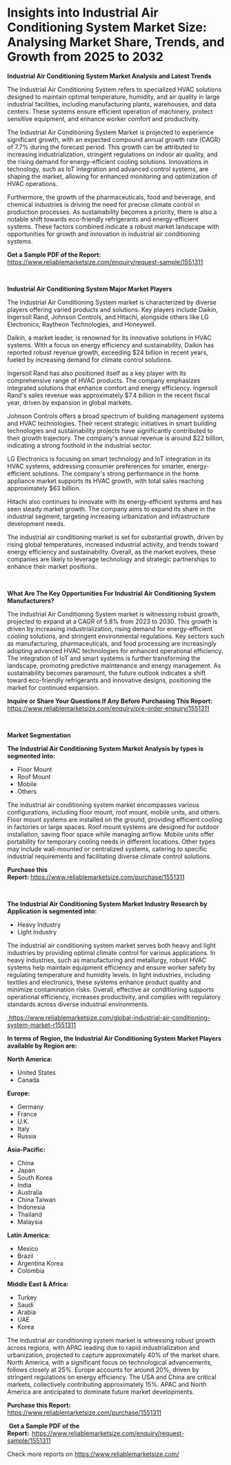 <p><h1>Insights into Industrial Air Conditioning System Market Size: Analysing Market Share, Trends, and Growth from 2025 to 2032</h1></p><p><strong>Industrial Air Conditioning System Market Analysis and Latest Trends</strong></p>
<p><p>The Industrial Air Conditioning System refers to specialized HVAC solutions designed to maintain optimal temperature, humidity, and air quality in large industrial facilities, including manufacturing plants, warehouses, and data centers. These systems ensure efficient operation of machinery, protect sensitive equipment, and enhance worker comfort and productivity.</p><p>The Industrial Air Conditioning System Market is projected to experience significant growth, with an expected compound annual growth rate (CAGR) of 7.7% during the forecast period. This growth can be attributed to increasing industrialization, stringent regulations on indoor air quality, and the rising demand for energy-efficient cooling solutions. Innovations in technology, such as IoT integration and advanced control systems, are shaping the market, allowing for enhanced monitoring and optimization of HVAC operations.</p><p>Furthermore, the growth of the pharmaceuticals, food and beverage, and chemical industries is driving the need for precise climate control in production processes. As sustainability becomes a priority, there is also a notable shift towards eco-friendly refrigerants and energy-efficient systems. These factors combined indicate a robust market landscape with opportunities for growth and innovation in industrial air conditioning systems.</p></p>
<p><strong>Get a Sample PDF of the Report:&nbsp;</strong> <a href="https://www.reliablemarketsize.com/enquiry/request-sample/1551311?utm_campaign=3072&utm_medium=2&utm_source=Github&utm_content=ia&utm_term=08042025&utm_id=industrial-air-conditioning-system">https://www.reliablemarketsize.com/enquiry/request-sample/1551311</a></p>
<p>&nbsp;</p>
<p><strong>Industrial Air Conditioning System Major Market Players</strong></p>
<p><p>The Industrial Air Conditioning System market is characterized by diverse players offering varied products and solutions. Key players include Daikin, Ingersoll Rand, Johnson Controls, and Hitachi, alongside others like LG Electronics, Raytheon Technologies, and Honeywell.</p><p>Daikin, a market leader, is renowned for its innovative solutions in HVAC systems. With a focus on energy efficiency and sustainability, Daikin has reported robust revenue growth, exceeding $24 billion in recent years, fueled by increasing demand for climate control solutions.</p><p>Ingersoll Rand has also positioned itself as a key player with its comprehensive range of HVAC products. The company emphasizes integrated solutions that enhance comfort and energy efficiency. Ingersoll Rand's sales revenue was approximately $7.4 billion in the recent fiscal year, driven by expansion in global markets.</p><p>Johnson Controls offers a broad spectrum of building management systems and HVAC technologies. Their recent strategic initiatives in smart building technologies and sustainability projects have significantly contributed to their growth trajectory. The company's annual revenue is around $22 billion, indicating a strong foothold in the industrial sector.</p><p>LG Electronics is focusing on smart technology and IoT integration in its HVAC systems, addressing consumer preferences for smarter, energy-efficient solutions. The company's strong performance in the home appliance market supports its HVAC growth, with total sales reaching approximately $63 billion.</p><p>Hitachi also continues to innovate with its energy-efficient systems and has seen steady market growth. The company aims to expand its share in the industrial segment, targeting increasing urbanization and infrastructure development needs.</p><p>The industrial air conditioning market is set for substantial growth, driven by rising global temperatures, increased industrial activity, and trends toward energy efficiency and sustainability. Overall, as the market evolves, these companies are likely to leverage technology and strategic partnerships to enhance their market positions.</p></p>
<p>&nbsp;</p>
<p><strong>What Are The Key Opportunities For Industrial Air Conditioning System Manufacturers?</strong></p>
<p><p>The Industrial Air Conditioning System market is witnessing robust growth, projected to expand at a CAGR of 5.8% from 2023 to 2030. This growth is driven by increasing industrialization, rising demand for energy-efficient cooling solutions, and stringent environmental regulations. Key sectors such as manufacturing, pharmaceuticals, and food processing are increasingly adopting advanced HVAC technologies for enhanced operational efficiency. The integration of IoT and smart systems is further transforming the landscape, promoting predictive maintenance and energy management. As sustainability becomes paramount, the future outlook indicates a shift toward eco-friendly refrigerants and innovative designs, positioning the market for continued expansion.</p></p>
<p><strong>Inquire or Share Your Questions If Any Before Purchasing This Report:</strong> <a href="https://www.reliablemarketsize.com/enquiry/pre-order-enquiry/1551311?utm_campaign=3072&utm_medium=2&utm_source=Github&utm_content=ia&utm_term=08042025&utm_id=industrial-air-conditioning-system">https://www.reliablemarketsize.com/enquiry/pre-order-enquiry/1551311</a></p>
<p>&nbsp;</p>
<p><strong>Market Segmentation</strong></p>
<p><strong>The Industrial Air Conditioning System Market Analysis by types is segmented into:</strong></p>
<p><ul><li>Floor Mount</li><li>Roof Mount</li><li>Mobile</li><li>Others</li></ul></p>
<p><p>The industrial air conditioning system market encompasses various configurations, including floor mount, roof mount, mobile units, and others. Floor mount systems are installed on the ground, providing efficient cooling in factories or large spaces. Roof mount systems are designed for outdoor installation, saving floor space while managing airflow. Mobile units offer portability for temporary cooling needs in different locations. Other types may include wall-mounted or centralized systems, catering to specific industrial requirements and facilitating diverse climate control solutions.</p></p>
<p><strong>Purchase this Report:&nbsp;</strong><a href="https://www.reliablemarketsize.com/purchase/1551311?utm_campaign=3072&utm_medium=2&utm_source=Github&utm_content=ia&utm_term=08042025&utm_id=industrial-air-conditioning-system">https://www.reliablemarketsize.com/purchase/1551311</a></p>
<p>&nbsp;</p>
<p><strong>The Industrial Air Conditioning System Market Industry Research by Application is segmented into:</strong></p>
<p><ul><li>Heavy Industry</li><li>Light Industry</li></ul></p>
<p><p>The industrial air conditioning system market serves both heavy and light industries by providing optimal climate control for various applications. In heavy industries, such as manufacturing and metallurgy, robust HVAC systems help maintain equipment efficiency and ensure worker safety by regulating temperature and humidity levels. In light industries, including textiles and electronics, these systems enhance product quality and minimize contamination risks. Overall, effective air conditioning supports operational efficiency, increases productivity, and complies with regulatory standards across diverse industrial environments.</p></p>
<p><a href="https://www.reliablemarketsize.com/global-industrial-air-conditioning-system-market-r1551311?utm_campaign=3072&utm_medium=2&utm_source=Github&utm_content=ia&utm_term=08042025&utm_id=industrial-air-conditioning-system">&nbsp;https://www.reliablemarketsize.com/global-industrial-air-conditioning-system-market-r1551311</a></p>
<p><strong>In terms of Region, the Industrial Air Conditioning System Market Players available by Region are:</strong></p>
<p>
    <p> <strong> North America: </strong>
        <ul>
            <li>United States</li>
            <li>Canada</li>
        </ul>
        </p> 
    <p> <strong> Europe: </strong>
        <ul>
            <li>Germany</li>
            <li>France</li>
            <li>U.K.</li>
            <li>Italy</li>
            <li>Russia</li>
        </ul>
        </p> 
    <p> <strong> Asia-Pacific: </strong>
        <ul>
            <li>China</li>
            <li>Japan</li>
            <li>South Korea</li>
            <li>India</li>
            <li>Australia</li>
            <li>China Taiwan</li>
            <li>Indonesia</li>
            <li>Thailand</li>
            <li>Malaysia</li>
        </ul>
        </p> 
    <p> <strong> Latin America: </strong>
        <ul>
            <li>Mexico</li>
            <li>Brazil</li>
            <li>Argentina Korea</li>
            <li>Colombia</li>
        </ul>
        </p> 
    <p> <strong> Middle East & Africa: </strong>
        <ul>
            <li>Turkey</li>
            <li>Saudi</li>
            <li>Arabia</li>
            <li>UAE</li>
            <li>Korea</li>
        </ul>
    </p>
    </p>
<p><p>The industrial air conditioning system market is witnessing robust growth across regions, with APAC leading due to rapid industrialization and urbanization, projected to capture approximately 40% of the market share. North America, with a significant focus on technological advancements, follows closely at 25%. Europe accounts for around 20%, driven by stringent regulations on energy efficiency. The USA and China are critical markets, collectively contributing approximately 15%. APAC and North America are anticipated to dominate future market developments.</p></p>
<p><strong>Purchase this Report: </strong><a href="https://www.reliablemarketsize.com/purchase/1551311?utm_campaign=3072&utm_medium=2&utm_source=Github&utm_content=ia&utm_term=08042025&utm_id=industrial-air-conditioning-system">https://www.reliablemarketsize.com/purchase/1551311</a></p>
<p>&nbsp;<strong>Get a Sample PDF of the Report:&nbsp;&nbsp;</strong><a href="https://www.reliablemarketsize.com/enquiry/request-sample/1551311?utm_campaign=3072&utm_medium=2&utm_source=Github&utm_content=ia&utm_term=08042025&utm_id=industrial-air-conditioning-system">https://www.reliablemarketsize.com/enquiry/request-sample/1551311</a></p>
<p><strong></strong></p>
<p>Check more reports on <a href="https://www.reliablemarketsize.com/?utm_campaign=3072&utm_medium=2&utm_source=Github&utm_content=ia&utm_term=08042025&utm_id=industrial-air-conditioning-system">https://www.reliablemarketsize.com/</a></p>